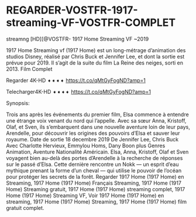 # REGARDER-VOSTFR-1917-streaming-VF-VOSTFR-COMPLET
streamng [HD][@VOSTFR- 1917 Home Streaming VF ~2019

1917 Home Streaming vf (1917 Home) est un long-métrage d’animation des studios Disney, réalisé par Chris Buck et Jennifer Lee, et dont la sortie est prévue pour 2019. Il s’agit de la suite du film La Reine des neiges, sorti en 2013. Film Complet

Regarder 4K-HD ➧➧➧➧ https://t.co/qMtGyFogND?amp=1

Telecharger4K-HD ➧➧➧➧ https://t.co/qMtGyFogND?amp=1

Synopsis:

Trois ans après les événements du premier film, Elsa commence à entendre une étrange voix venant du nord qui l’appelle. Avec sa sœur Anna, Kristoff, Olaf, et Sven, ils s’embarquent dans une nouvelle aventure loin de leur pays, Arendelle, pour découvrir les origines des pouvoirs d’Elsa et sauver leur royaume. Date de sortie 18 decembre 2019 De Jennifer Lee, Chris Buck Avec Charlotte Hervieux, Emmylou Homs, Dany Boon plus Genres Animation, Aventure Nationalité Américain. Elsa, Anna, Kristoff, Olaf et Sven voyagent bien au-delà des portes d’Arendelle à la recherche de réponses sur le passé d’Elsa. Cette dernière rencontre un Nokk — un esprit d’eau mythique prenant la forme d’un cheval — qui utilise le pouvoir de l’océan pour protéger les secrets de la forêt. Regarder 1917 Home (1917 Home) en Streaming, 1917 Home (1917 Home) Français Streaming, 1917 Home (1917 Home) Streaming gratuit, 1917 Home (1917 Home) streaming complet, 1917 Home (1917 Home) Streaming VF, Voir 1917 Home (1917 Home) en streaming, 1917 Home (1917 Home) Streaming, 1917 Home (1917 Home) film gratuit complet.
